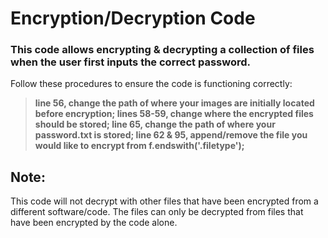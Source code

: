 # Encryption/Decryption Code


### This code allows encrypting & decrypting a collection of files when the user first inputs the correct password. 

Follow these procedures to ensure the code is functioning correctly: 


>**line 56, change the path of where your images are initially located before encryption;
> lines 58-59, change where the encrypted files should be stored;
>  line 65, change the path of where your password.txt is stored; 
>  line 62 & 95, append/remove the file you would like to encrypt from f.endswith('.filetype');**


## Note:

This code will not decrypt with other files that have been encrypted from a different software/code. The files can only be decrypted from files
that have been encrypted by the code alone. 
